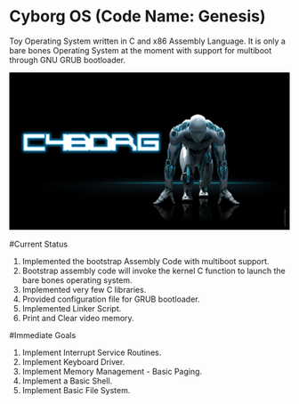 # Cyborg OS (Code Name: Genesis)
Toy Operating System written in C and x86 Assembly Language. It is only a bare bones Operating System at the moment with support for  multiboot through GNU GRUB bootloader. 

![Cyborg Genesis](https://raw.githubusercontent.com/abhilashkrishnan/cyborg/master/cyborg.png)

#Current Status

1. Implemented the bootstrap Assembly Code with multiboot support.
2. Bootstrap assembly code will invoke the kernel C function to launch the bare bones operating system.
3. Implemented very few C libraries.
4. Provided configuration file for GRUB bootloader.
5. Implemented Linker Script.
6. Print and Clear video memory.

#Immediate Goals

1. Implement Interrupt Service Routines.
2. Implement Keyboard Driver.
3. Implement Memory Management - Basic Paging.
4. Implement a Basic Shell.
5. Implement Basic File System.
